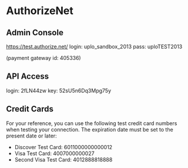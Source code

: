 # AuthorizeNet

## Admin Console

https://test.authorize.net/
login: uplo_sandbox_2013
pass:  uploTEST2013

(payment gateway id: 405336)

## API Access

login: 2fLN44zw
key: 52sU5n6Dq3Mpg75y

## Credit Cards

For your reference, you can use the following test credit card numbers when testing your connection. The expiration date must be set to the present date or later:

- Discover Test Card: 6011000000000012
- Visa Test Card: 4007000000027
- Second Visa Test Card: 4012888818888
